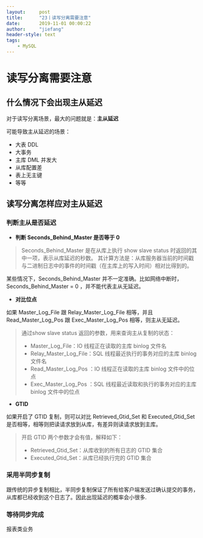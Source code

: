 ```yaml
---
layout:     post
title:      "23丨读写分离需要注意"
date:       2019-11-01 00:00:22
author:     "jiefang"
header-style: text
tags:
    - MySQL
---
```

# 读写分离需要注意

## 什么情况下会出现主从延迟
对于读写分离场景，最大的问题就是：**主从延迟**

可能导致主从延迟的场景：
- 大表 DDL
- 大事务
- 主库 DML 并发大
- 从库配置差
- 表上无主键
- 等等

## 读写分离怎样应对主从延迟
### 判断主从是否延迟

- **判断 Seconds_Behind_Master 是否等于 0**
>Seconds_Behind_Master 是在从库上执行 show slave status              时返回的其中一项，表示从库延迟的秒数。
>其计算方法是：从库服务器当前的时间戳与二进制日志中的事件的时间戳（在主库上的写入时间）相对比得到的。

某些情况下，Seconds_Behind_Master 并不一定准确。比如网络中断时，Seconds_Behind_Master = 0 ，并不能代表主从无延迟。

- **对比位点**

如果 Master_Log_File 跟 Relay_Master_Log_File 相等，并且 Read_Master_Log_Pos 跟 Exec_Master_Log_Pos 相等，则主从无延迟。

>通过show slave status 返回的参数，用来查询主从复制的状态：
>- Master_Log_File：IO 线程正在读取的主库 binlog 文件名
>- Relay_Master_Log_File：SQL 线程最近执行的事务对应的主库 binlog 文件名
>- Read_Master_Log_Pos ：IO 线程正在读取的主库 binlog 文件中的位点
>- Exec_Master_Log_Pos ：SQL 线程最近读取和执行的事务对应的主库 binlog 文件中的位点

- **GTID**

如果开启了 GTID 复制，则可以对比 Retrieved_Gtid_Set 和 Executed_Gtid_Set 是否相等，相等则把读请求放到从库，有差异则读请求放到主库。

>开启 GTID 两个参数才会有值，解释如下：
>- Retrieved_Gtid_Set：从库收到的所有日志的 GTID 集合
>- Executed_Gtid_Set：从库已经执行完的 GTID 集合

### 采用半同步复制
跟传统的异步复制相比，半同步复制保证了所有给客户端发送过确认提交的事务，从库都已经收到这个日志了。因此出现延迟的概率会小很多.
### 等待同步完成

报表类业务

